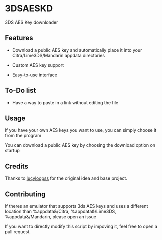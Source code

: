 # 3DSAESKD
3DS AES Key downloader

## Features

- Download a public AES key and automatically place it into your Citra/Lime3DS/Mandarin appdata directories

- Custom AES key support

- Easy-to-use interface

## To-Do list

- Have a way to paste in a link without editing the file

## Usage

If you have your own AES keys you want to use, you can simply choose it from the program

You can download a public AES key by choosing the download option on startup

## Credits

Thanks to [lucyloopss](https://github.com/lucyloopss) for the original idea and base project.

## Contributing

If theres an emulator that supports 3ds AES keys and uses a different location than %appdata&/Citra, %appdata&/Lime3DS, %appdata&/Mandarin, please open an issue

If you want to directly modify this script by impoving it, feel free to open a pull request.
